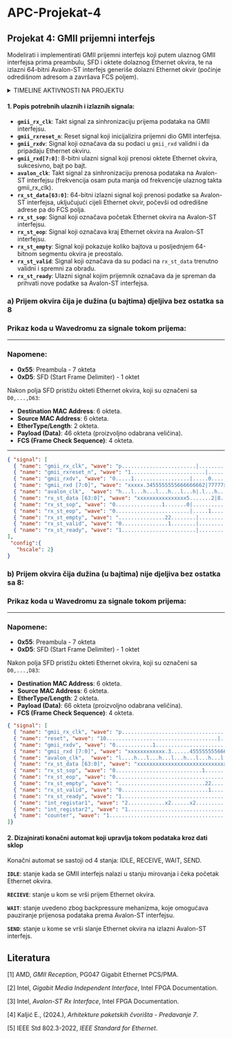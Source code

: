 # APC-Projekat-4

## Projekat 4: GMII prijemni interfejs
Modelirati i implementirati GMII prijemni interfejs koji putem ulaznog GMII interfejsa prima
preambulu, SFD i oktete dolaznog Ethernet okvira, te na izlazni 64-bitni Avalon-ST interfejs
generiše dolazni Ethernet okvir (počinje odredišnom adresom a završava FCS poljem).

<details>
  <summary>TIMELINE AKTIVNOSTI NA PROJEKTU</summary>

  **08.12.2024.** OPIS SIGNALA I PRIKAZ SIGNALA U WAVEDROM-U  
  **10.12.2024.** OPIS SIGNALA I PRIKAZ SIGNALA U WAVEDROM-U  
  **11.12.2024.** MODIFICARNI PRIKAZ SIGNALA U WAVEDROM-U  
  **12.12.2024.** PREPRAVKA WAVEDROM-A PO UPUTAMA IZ ISSUES <br>
  **15.12.2024.** DRUGI DIO PROJEKTNOG ZADATKA - FSM DIJAGRAM <br>
  **16.12.2024.** PREPRAVKA WAVEDROM-A PO UPUTAMA IZ ISSUES 

</details>

#### **1. Popis potrebnih ulaznih i izlaznih signala:**
- **`gmii_rx_clk`**: Takt signal za sinhronizaciju prijema podataka na GMII interfejsu.
- **`gmii_rxreset_n`**: Reset signal koji inicijalizira prijemni dio GMII interfejsa.
- **`gmii_rxdv`**: Signal koji označava da su podaci u `gmii_rxd` validni i da pripadaju Ethernet okviru.
- **`gmii_rxd[7:0]`**: 8-bitni ulazni signal koji prenosi oktete Ethernet okvira, sukcesivno, bajt po bajt.
- **`avalon_clk`**: Takt signal za sinhronizaciju prenosa podataka na Avalon-ST interfejsu (frekvencija osam puta manja od frekvencije ulaznog takta gmii_rx_clk).
- **`rx_st_data[63:0]`**: 64-bitni izlazni signal koji prenosi podatke sa Avalon-ST interfejsa, uključujući cijeli Ethernet okvir, počevši od odredišne adrese pa do FCS polja.
- **`rx_st_sop`**: Signal koji označava početak Ethernet okvira na Avalon-ST interfejsu.
- **`rx_st_eop`**: Signal koji označava kraj Ethernet okvira na Avalon-ST interfejsu.
- **`rx_st_empty`**: Signal koji pokazuje koliko bajtova u posljednjem 64-bitnom segmentu okvira je preostalo.
- **`rx_st_valid`**: Signal koji označava da su podaci na `rx_st_data` trenutno validni i spremni za obradu.
- **`rx_st_ready`**: Ulazni signal kojim prijemnik označava da je spreman da prihvati nove podatke sa Avalon-ST interfejsa.
  
### **a) Prijem okvira čija je dužina (u bajtima) djeljiva bez ostatka sa 8**
### Prikaz koda u Wavedromu za signale tokom prijema:
---

### Napomene:
- **0x55**: Preambula - 7 okteta
- **0xD5**: SFD (Start Frame Delimiter) - 1 oktet

Nakon polja SFD pristižu okteti Ethernet okvira, koji su označeni sa `D0,...,D63`:
- **Destination MAC Address**: 6 okteta.
- **Source MAC Address**: 6 okteta.
- **EtherType/Length**: 2 okteta.
- **Payload (Data)**: 46 okteta (proizvoljno odabrana veličina).
- **FCS (Frame Check Sequence)**: 4 okteta.

---

```json
{ "signal": [
  { "name": "gmii_rx_clk", "wave": "p........................|.............." },
  { "name": "gmii_rxreset_n", "wave": "1........................|.............." },
  { "name": "gmii_rxdv", "wave": "0.....1..................|.....0........" },
  { "name": "gmii_rxd [7:0]", "wave": "xxxxx.3455555555666666662|77777xxxxxxxxx", "data": ["0x55", "0xD5", "D0", "D1", "D2", "D3", "D4", "D5", "D6", "D7", "D8","D9", "D10", "D11","D12","D13", "D14","D15"," ", "D59","D60","D61","D62","D63"] },
  { "name": "avalon_clk",  "wave": "h...l...h...l...h...l...h|.l...h...l...h"},
  { "name": "rx_st_data [63:0]", "wave": "xxxxxxxxxxxxxxxx5.......2|8....7.......x", "data": ["D0-D7", " ","D48-D55", "D56-D63"] },
  { "name": "rx_st_sop", "wave": "0...............1.......0|.............." },
  { "name": "rx_st_eop", "wave": "0........................|.....1.......0" },
  { "name": "rx_st_empty", "wave": "...............22........|.............x", "data": ["0"] },
  { "name": "rx_st_valid", "wave": "0...............1........|.............0" },
  { "name": "rx_st_ready", "wave": "1........................|..............." }
],
 "config":{
   "hscale": 2}
}
```

### **b) Prijem okvira čija dužina (u bajtima) nije djeljiva bez ostatka sa 8:**
### Prikaz koda u Wavedromu za signale tokom prijema:
---

### Napomene:
- **0x55**: Preambula - 7 okteta
- **0xD5**: SFD (Start Frame Delimiter) - 1 oktet

Nakon polja SFD pristižu okteti Ethernet okvira, koji su označeni sa `D0,...,D83`:
- **Destination MAC Address**: 6 okteta.
- **Source MAC Address**: 6 okteta.
- **EtherType/Length**: 2 okteta.
- **Payload (Data)**: 66 okteta (proizvoljno odabrana veličina).
- **FCS (Frame Check Sequence)**: 4 okteta.

```json
{ "signal": [
  { "name": "gmii_rx_clk", "wave": "p.....................................|.................." },
  { "name": "reset", "wave": "10....................................|.................." },
  { "name": "gmii_rxdv", "wave": "0............1........................|....0............" },
  { "name": "gmii_rxd [7:0]", "wave": "xxxxxxxxxxxx.3......455555555666666662|78888xxxxxxxxxxxxx", "data": ["0x55", "0xD5", "D0", "D1", "D2", "D3", "D4", "D5", "D6", "D7", "D8","D9", "D10", "D11","D12","D13", "D14","D15"," ", "D79","D80","D81","D82","D83"] },
  { "name": "avalon_clk",  "wave": "l....h...l...h...l...h...l...h...l...h|lh...l...h...l...h"},
  { "name": "rx_st_data [63:0]", "wave": "xxxxxxxxxxxxxxxxxxxxxxxxxxxxx5.......2|.7.......8.......x", "data": ["D0-D7", " ","D72-D79", "D80-D83"] },
  { "name": "rx_st_sop", "wave": "0............................1.......0|.................." },
  { "name": "rx_st_eop", "wave": "0.....................................|.........1.......0" },
  { "name": "rx_st_empty", "wave": "............................22........|.........3.......x", "data": ["0","4"] },
  { "name": "rx_st_valid", "wave": "0............................1........|.................0" },
  { "name": "rx_st_ready", "wave": "1.....................................|.................." },
  { "name": "int_registar1", "wave": "2............x2......x2.........................|..................", "data": ["IDLE","RECEIVING PREAMBULA", "RECEIVING DATA"] },
  { "name": "int_registar2", "wave": "1.....................................|.................." },
  { "name": "counter", "wave": "1.....................................|.................." }
]}
```

#### **2. Dizajnirati konačni automat koji upravlja tokom podataka kroz dati sklop**

Konačni automat se sastoji od 4 stanja: IDLE, RECEIVE, WAIT, SEND.

**`IDLE`**: stanje kada se GMII interfejs nalazi u stanju mirovanja i čeka početak Ethernet okvira.

**`RECIEVE`**: stanje u kom se vrši prijem Ethernet okvira.

**`WAIT`**: stanje uvedeno zbog backpressure mehanizma, koje omogućava pauziranje prijenosa podataka prema Avalon-ST interfejsu.

**`SEND`**: stanje u kome se vrši slanje Ethernet okvira na izlazni Avalon-ST interfejs.

## Literatura

[1] AMD, *GMII Reception*, PG047 Gigabit Ethernet PCS/PMA.  

[2] Intel, *Gigabit Media Independent Interface*, Intel FPGA Documentation.  

[3] Intel, *Avalon-ST Rx Interface*, Intel FPGA Documentation.  

[4] Kaljić E., (2024.), *Arhitekture paketskih čvorišta - Predavanje 7*.  

[5] IEEE Std 802.3-2022, *IEEE Standard for Ethernet*.


